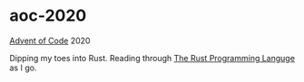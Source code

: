 # aoc-2020
[Advent of Code](https://adventofcode.com/) 2020

Dipping my toes into Rust. Reading through [The Rust Programming Languge](https://doc.rust-lang.org/book/title-page.html) as I go.